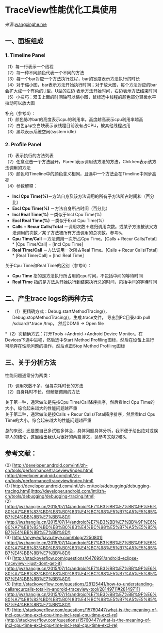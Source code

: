 # TraceView性能优化工具使用

来源:[wangxinghe.me](http://wangxinghe.me/blog/2016-02-25/android-tools-traceview/)

## 一、面板组成

### 1. Timeline Panel

（1）每一行表示一个线程 <br/>
（2）每一种不同颜色代表一个不同的方法 <br/>
（3）每一个bar对应一个方法执行过程，bar的宽度表示方法执行的时长 <br/>
（4）对于缩小图，bar表示方法开始执行时间；对于放大图，每个方法对应的bar会扩大成一个有色的U型，U型的左边 表示方法开始时间，右边表示方法结束时间 <br/>
（5）小技巧：双击上面的时间轴可以缩小图，鼠标选中线程的颜色部分轻微水平拉动可以放大图<br/>

补充（参考4）： <br/>
（1）颜色脉冲bar的高度表示cpu的利用率，高度越高表示cpu利用率越高 <br/>
（2）白色gap空白块表示该线程目前没有占CPU，被其他线程占用 <br/>
（3）黑块表示系统空闲(system idle)<br/>

### 2. Profile Panel

（1）表示执行的方法列表 <br/>
（2）任意点击一个方法展开，Parent表示调用该方法的方法，Children表示该方法调用的方法 <br/>
（3）颜色和Timeline中的颜色含义相同，且选中一个方法会在Timeline中同步高亮 <br/>
（4）参数解释： <br/>

* **Incl Cpu Time(%)**－方法自身及该方法调用的所有子方法所占时间和（百分比） 
* **Excl Cpu Time(%)** －方法自身所占时间（百分比） 
* **Incl Real Time(%)** －类似于Incl Cpu Time(%) 
* **Excl Real Time(%)** －类似于Excl Cpu Time(%) 
* **Calls + Recur Calls/Total** －调用次数＋递归调用次数。或某子方法被该父方法调用的次数／某子方法被所有方法调用的总次数。参考5。
* **Cpu Time/Call** －方法调用一次所占Cpu Time。[Calls + Recur Calls/Total] * [Cpu Time/Call] = [Incl Cpu Time] 
* **Real Time/Call** －方法调用一次所占Real Time。[Calls + Recur Calls/Total] * [Real Time/Call] = [Incl Real Time] 

关于Cpu Time和Real Time的区别（参考6）： 

* **Cpu Time** 指的是方法执行所占用的cpu时间，不包括中间的等待时间 
* **Real Time** 指的是方法从开始执行到结束执行总的时间，包括中间的等待时间

## 二、产生trace logs的两种方式

* （1）更精确方式：Debug.startMethodTracing()，Debug.stopMethodTracing()，生成.trace文件， 导出到PC目录adb pull /sdcard/*.trace /tmp， 然后DDMS -> Open file

*（2）次精确方式：打开Tools->Android->Android Device Monitor。在Devices下选中进程，然后选中Start Method Profiling图标，然后在设备上进行可能存在性能问题的操作，然后点击Stop Method Profiling图标

## 三、关于分析方法

性能问题通常分为两类： 

（1）调用次数不多，但每次耗时长的方法 <br/>
（2）自身耗时不长，但频繁调用的方法 <br/>

关于第一种，通常做法是先按Cpu Time/Call降序排序，然后看Incl Cpu Time的大小，综合起来越大的性能问题越严重 <br/>
关于第二种，通常做法是按Calls + Recur Calls/Total降序排序，然后看Incl Cpu Time的大小，综合起来越大的性能问题越严重

总的来说，还是要自己多试验多体会，具体问题具体分析，我不便于给出绝对或误导人的结论，这里给出我认为很好的两篇博文，见参考文献2和3。

## 参考文献：

(0) [http://developer.android.com/intl/zh-cn/tools/performance/traceview/index.html](http://developer.android.com/intl/zh-cn/tools/performance/traceview/index.html) <br/>
(1) [http://developer.android.com/intl/zh-cn/tools/debugging/debugging-tracing.html](http://developer.android.com/intl/zh-cn/tools/debugging/debugging-tracing.html) <br/>
(2) [http://jwzhangjie.cn/2015/07/14/android%E7%B3%BB%E7%BB%9F%E6%80%A7%E8%83%BD%E8%B0%83%E4%BC%98%E5%B7%A5%E5%85%B7%E4%BB%8B%E7%BB%8D/](http://jwzhangjie.cn/2015/07/14/android%E7%B3%BB%E7%BB%9F%E6%80%A7%E8%83%BD%E8%B0%83%E4%BC%98%E5%B7%A5%E5%85%B7%E4%BB%8B%E7%BB%8D/) <br/>
(3) [http://myeyeofjava.iteye.com/blog/2250801](http://jwzhangjie.cn/2015/07/14/android%E7%B3%BB%E7%BB%9F%E6%80%A7%E8%83%BD%E8%B0%83%E4%BC%98%E5%B7%A5%E5%85%B7%E4%BB%8B%E7%BB%8D/) <br/>
(4) [http://stackoverflow.com/questions/6476991/android-eclipse-traceview-i-just-dont-get-it](http://jwzhangjie.cn/2015/07/14/android%E7%B3%BB%E7%BB%9F%E6%80%A7%E8%83%BD%E8%B0%83%E4%BC%98%E5%B7%A5%E5%85%B7%E4%BB%8B%E7%BB%8D/) <br/>
(5) [http://stackoverflow.com/questions/28125441/how-to-understanding-callsrecurcalls-total-in-android-traceview-tool/28149711#28149711](http://jwzhangjie.cn/2015/07/14/android%E7%B3%BB%E7%BB%9F%E6%80%A7%E8%83%BD%E8%B0%83%E4%BC%98%E5%B7%A5%E5%85%B7%E4%BB%8B%E7%BB%8D/) <br/>
(6) [http://stackoverflow.com/questions/15760447/what-is-the-meaning-of-incl-cpu-time-excl-cpu-time-incl-real-cpu-time-excl-re](http://stackoverflow.com/questions/15760447/what-is-the-meaning-of-incl-cpu-time-excl-cpu-time-incl-real-cpu-time-excl-re)

